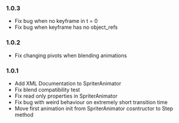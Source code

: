 ### 1.0.3
* Fix bug when no keyframe in t = 0
* Fix bug when keyframe has no object_refs

### 1.0.2
* Fix changing pivots when blending animations

### 1.0.1
* Add XML Documentation to SpriterAnimator
* Fix blend compatibility test
* Fix read only properties in SpriterAnimator
* Fix bug with weird behaviour on extremely short transition time
* Move first animation init from SpriterAnimator cosntructor to Step method